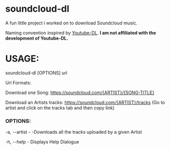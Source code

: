 # soundcloud-dl
A fun little project i worked on to download Soundcloud music. 

Naming convention inspired by [Youtube-DL](https://github.com/rg3/youtube-dl). 
**I am not affiliated with the development of Youtube-DL.**

# USAGE:

soundcloud-dl [OPTIONS] url

Url Formats: 

Download one Song: https://soundcloud.com/{ARTIST}/{SONG-TITLE}

Download an Artists tracks: https://soundcloud.com/{ARTIST}/tracks (Go to artist and click on the tracks tab and then copy link)

### OPTIONS:

-a, --artist -
       -Downloads all the tracks uploaded by a given Artist

 -h, --help -
       Displays Help Dialogue

